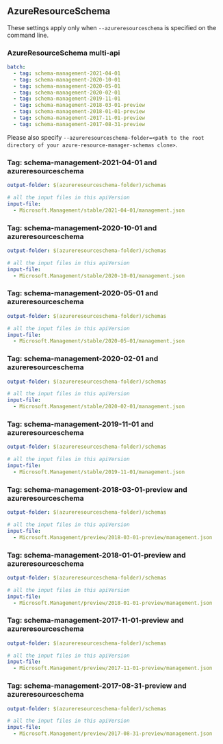 ## AzureResourceSchema

These settings apply only when `--azureresourceschema` is specified on the command line.

### AzureResourceSchema multi-api

``` yaml $(azureresourceschema) && $(multiapi)
batch:
  - tag: schema-management-2021-04-01
  - tag: schema-management-2020-10-01
  - tag: schema-management-2020-05-01
  - tag: schema-management-2020-02-01
  - tag: schema-management-2019-11-01
  - tag: schema-management-2018-03-01-preview
  - tag: schema-management-2018-01-01-preview
  - tag: schema-management-2017-11-01-preview
  - tag: schema-management-2017-08-31-preview

```

Please also specify `--azureresourceschema-folder=<path to the root directory of your azure-resource-manager-schemas clone>`.

### Tag: schema-management-2021-04-01 and azureresourceschema

``` yaml $(tag) == 'schema-management-2021-04-01' && $(azureresourceschema)
output-folder: $(azureresourceschema-folder)/schemas

# all the input files in this apiVersion
input-file:
  - Microsoft.Management/stable/2021-04-01/management.json

```

### Tag: schema-management-2020-10-01 and azureresourceschema

``` yaml $(tag) == 'schema-management-2020-10-01' && $(azureresourceschema)
output-folder: $(azureresourceschema-folder)/schemas

# all the input files in this apiVersion
input-file:
  - Microsoft.Management/stable/2020-10-01/management.json

```

### Tag: schema-management-2020-05-01 and azureresourceschema

``` yaml $(tag) == 'schema-management-2020-05-01' && $(azureresourceschema)
output-folder: $(azureresourceschema-folder)/schemas

# all the input files in this apiVersion
input-file:
  - Microsoft.Management/stable/2020-05-01/management.json

```

### Tag: schema-management-2020-02-01 and azureresourceschema

``` yaml $(tag) == 'schema-management-2020-02-01' && $(azureresourceschema)
output-folder: $(azureresourceschema-folder)/schemas

# all the input files in this apiVersion
input-file:
  - Microsoft.Management/stable/2020-02-01/management.json

```

### Tag: schema-management-2019-11-01 and azureresourceschema

``` yaml $(tag) == 'schema-management-2019-11-01' && $(azureresourceschema)
output-folder: $(azureresourceschema-folder)/schemas

# all the input files in this apiVersion
input-file:
  - Microsoft.Management/stable/2019-11-01/management.json

```

### Tag: schema-management-2018-03-01-preview and azureresourceschema

``` yaml $(tag) == 'schema-management-2018-03-01-preview' && $(azureresourceschema)
output-folder: $(azureresourceschema-folder)/schemas

# all the input files in this apiVersion
input-file:
  - Microsoft.Management/preview/2018-03-01-preview/management.json

```

### Tag: schema-management-2018-01-01-preview and azureresourceschema

``` yaml $(tag) == 'schema-management-2018-01-01-preview' && $(azureresourceschema)
output-folder: $(azureresourceschema-folder)/schemas

# all the input files in this apiVersion
input-file:
  - Microsoft.Management/preview/2018-01-01-preview/management.json

```

### Tag: schema-management-2017-11-01-preview and azureresourceschema

``` yaml $(tag) == 'schema-management-2017-11-01-preview' && $(azureresourceschema)
output-folder: $(azureresourceschema-folder)/schemas

# all the input files in this apiVersion
input-file:
  - Microsoft.Management/preview/2017-11-01-preview/management.json

```

### Tag: schema-management-2017-08-31-preview and azureresourceschema

``` yaml $(tag) == 'schema-management-2017-08-31-preview' && $(azureresourceschema)
output-folder: $(azureresourceschema-folder)/schemas

# all the input files in this apiVersion
input-file:
  - Microsoft.Management/preview/2017-08-31-preview/management.json

```

